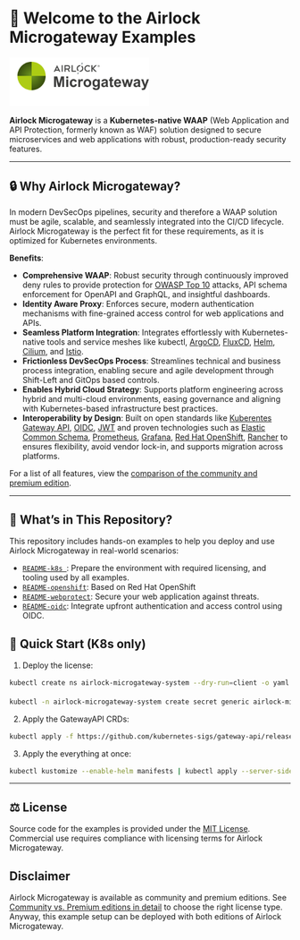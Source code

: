 # 🚀 Welcome to the Airlock Microgateway Examples

<p align="left">
  <img src="https://raw.githubusercontent.com/airlock/microgateway/main/media/Microgateway_Labeled_AlignRight.svg" alt="Microgateway Logo" width="250">
</p>

**Airlock Microgateway** is a **Kubernetes-native WAAP** (Web Application and API Protection, formerly known as WAF) solution designed to secure microservices and web applications with robust, production-ready security features.

---

## 🔒 Why Airlock Microgateway?

In modern DevSecOps pipelines, security and therefore a WAAP solution must be agile, scalable, and seamlessly integrated into the CI/CD lifecycle.
Airlock Microgateway is the perfect fit for these requirements, as it is optimized for Kubernetes environments.

**Benefits**:

- **Comprehensive WAAP**: Robust security through continuously improved deny rules to provide protection for [OWASP Top 10](https://owasp.org/www-project-top-ten/) attacks, API schema enforcement for OpenAPI and GraphQL, and insightful dashboards.
- **Identity Aware Proxy**: Enforces secure, modern authentication mechanisms with fine-grained access control for web applications and APIs.
- **Seamless Platform Integration**: Integrates effortlessly with Kubernetes-native tools and service meshes like kubectl, [ArgoCD](https://argo-cd.readthedocs.io), [FluxCD](https://fluxcd.io), [Helm](https://helm.sh), [Cilium](https://docs.cilium.io), and [Istio](https://istio.io).
- **Frictionless DevSecOps Process**: Streamlines technical and business process integration, enabling secure and agile development through Shift-Left and GitOps based controls.
- **Enables Hybrid Cloud Strategy**: Supports platform engineering across hybrid and multi-cloud environments, easing governance and aligning with Kubernetes-based infrastructure best practices.
- **Interoperability by Design**: Built on open standards like [Kuberentes Gateway API](https://gateway-api.sigs.k8s.io), [OIDC](https://openid.net), [JWT](https://jwt.io) and proven technologies such as [Elastic Common Schema](https://www.elastic.co/docs/reference/ecs), [Prometheus](https://prometheus.io), [Grafana](https://grafana.com), [Red Hat OpenShift](https://www.redhat.com/en/technologies/cloud-computing/openshift), [Rancher](https://www.rancher.com) to ensures flexibility, avoid vendor lock-in, and supports migration across platforms.

For a list of all features, view the [comparison of the community and premium edition](https://docs.airlock.com/microgateway/latest/?topic=MGW-00000056).

---

## 📂 What’s in This Repository?

This repository includes hands-on examples to help you deploy and use Airlock Microgateway in real-world scenarios:

- [`README-k8s `](./README-k8s.md): Prepare the environment with required licensing, and tooling used by all examples.
- [`README-openshift`](./README-openshift.md): Based on Red Hat OpenShift
- [`README-webprotect`](./scenarios/README-webprotect.md): Secure your web application against threats.
- [`README-oidc`](./scenarios/README-oidc.md): Integrate upfront authentication and access control using OIDC.

## 🏁 Quick Start (K8s only)

1. Deploy the license:

```bash
kubectl create ns airlock-microgateway-system --dry-run=client -o yaml | kubectl apply -f -

kubectl -n airlock-microgateway-system create secret generic airlock-microgateway-license --from-file=microgateway-license.txt --dry-run=client -o yaml | kubectl apply -f -
```

2. Apply the GatewayAPI CRDs:

```bash
kubectl apply -f https://github.com/kubernetes-sigs/gateway-api/releases/download/v1.3.0/experimental-install.yaml
```

3. Apply the everything at once:

```bash
kubectl kustomize --enable-helm manifests | kubectl apply --server-side -f -
```

---

## ⚖️ License

Source code for the examples is provided under the [MIT License](./LICENSE). Commercial use requires compliance with licensing terms for Airlock Microgateway.

## Disclaimer

Airlock Microgateway is available as community and premium editions. See [Community vs. Premium editions in detail](https://docs.airlock.com/microgateway/latest/#data/1675772882054.html) to choose the right license type. Anyway, this example setup can be deployed with both editions of Airlock Microgateway.
